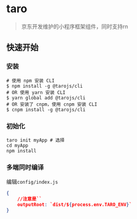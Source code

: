 # taro
> 京东开发维护的小程序框架组件，同时支持rn
## 快速开始
### 安装
```shell
# 使用 npm 安装 CLI
$ npm install -g @tarojs/cli
# OR 使用 yarn 安装 CLI
$ yarn global add @tarojs/cli
# OR 安装了 cnpm，使用 cnpm 安装 CLI
$ cnpm install -g @tarojs/cli
```
### 初始化
```shell
taro init myApp # 选择
cd myApp
npm install
```
### 多端同时编译
编辑`config/index.js`
```json
{
	//注意是``
	outputRoot: `dist/${process.env.TARO_ENV}`
}
```
